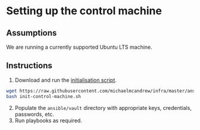 # Setting up the control machine

## Assumptions

We are running a currently supported Ubuntu LTS machine.

## Instructions

1. Download and run the [initialisation script](https://raw.githubusercontent.com/michaelmcandrew/infra/master/ansible/init-control-machine.sh).
```bash
wget https://raw.githubusercontent.com/michaelmcandrew/infra/master/ansible/init-control-machine.sh
bash init-control-machine.sh
```
2. Populate the `ansible/vault` directory with appropriate keys, credentials, passwords, etc.
3. Run playbooks as required.
